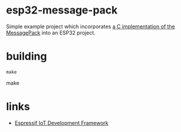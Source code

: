 # esp32-message-pack

Simple example project which incorporates [a C implementation of the MessagePack](https://github.com/camgunz/cmp) into an ESP32 project.

# building

```
make
```
make

# links

* [Espressif IoT Development Framework](https://github.com/espressif/esp-idf)
